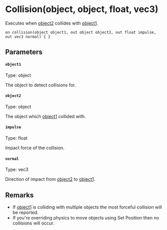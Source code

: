 # Collision(object, object, float, vec3)

Executes when [object2](#object2) collides with [object1](#object1).

```
on collision(object object1, out object object2, out float impulse, out vec3 normal) { }
```

## Parameters

#### `object1`
Type: object

The object to detect collisions for.

#### `object2`
Type: object

The object which [object1](#object1) collided with.

#### `impulse`
Type: float

Impact force of the collision.

#### `normal`
Type: vec3

Direction of impact from [object2](#object2) to [object1](#object1).

## Remarks

- If [object1](#object1) is colliding with multiple objects the most forceful collision will be reported.
- If you're overriding physics to move objects using Set Position then no collisions will occur.


